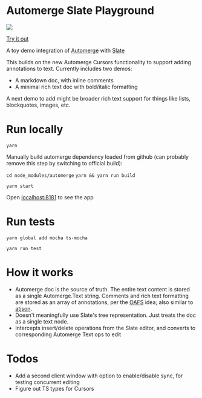 # Automerge Slate Playground

![](./automerge-comments.gif)

[Try it out](https://automerge-slate-playground.netlify.app/)

A toy demo integration of [Automerge](https://github.com/automerge/automerge) with [Slate](https://www.slatejs.org/examples)

This builds on the new Automerge Cursors functionality to support adding annotations to text. Currently includes two demos:

- A markdown doc, with inline comments
- A minimal rich text doc with bold/italic formatting

A next demo to add might be broader rich text support for things like lists, blockquotes, images, etc.

# Run locally

`yarn`

Manually build automerge dependency loaded from github (can probably remove this step by switching to official build):

`cd node_modules/automerge`
`yarn && yarn run build`

`yarn start`

Open [localhost:8181](http://localhost:8181) to see the app

# Run tests

`yarn global add mocha ts-mocha`

`yarn run test`

# How it works

- Automerge doc is the source of truth. The entire text content is stored as a single Automerge.Text string. Comments and rich text formatting are stored as an array of annotations, per the [OAFS](https://github.com/automerge/automerge/issues/193) idea; also similar to [atjson](https://github.com/CondeNast/atjson).
- Doesn't meaningfully use Slate's tree representation. Just treats the doc as a single text node.
- Intercepts insert/delete operations from the Slate editor, and converts to corresponding Automerge Text ops to edit

# Todos

- Add a second client window with option to enable/disable sync, for testing concurrent editing
- Figure out TS types for Cursors
